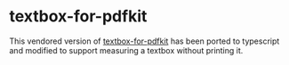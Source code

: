 # textbox-for-pdfkit

This vendored version of [textbox-for-pdfkit](https://github.com/NikolaiMe/textbox-for-pdfkit) has been ported to typescript and modified to support measuring a textbox without printing it.